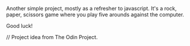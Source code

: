 Another simple project, mostly as a refresher to javascript. It's a rock, paper, scissors game where you play five arounds against the computer.

Good luck!


// Project idea from The Odin Project.

